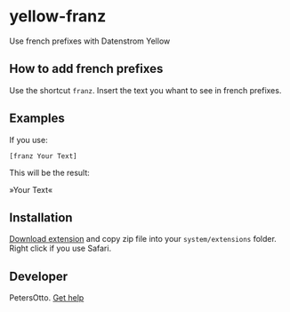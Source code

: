 # yellow-franz
Use french prefixes with Datenstrom Yellow

## How to add french prefixes

Use the shortcut `franz`. Insert the text you whant to see in french prefixes. 

## Examples

If you use:

    [franz Your Text]

    
This will be the result:
    
   &raquo;Your Text&laquo;
  

## Installation

[Download extension](https://github.com/PetersOtto/yellow-franz/archive/refs/heads/main.zip) and copy zip file into your `system/extensions` folder. Right click if you use Safari.

## Developer

PetersOtto. [Get help](https://datenstrom.se/yellow/help/)
